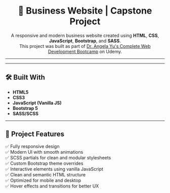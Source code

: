 <h1 align="center">🚀 Business Website | Capstone Project</h1>

<p align="center">
  A responsive and modern business website created using <strong>HTML</strong>, <strong>CSS</strong>, <strong>JavaScript</strong>, <strong>Bootstrap</strong>, and <strong>SASS</strong>.  
  <br/>
  This project was built as part of <a href="https://www.udemy.com/course/the-complete-web-development-bootcamp/" target="_blank">Dr. Angela Yu's Complete Web Development Bootcamp</a> on Udemy.
</p>

---

<!-- ## 📸 Preview

![Website Preview](https://via.placeholder.com/800x400?text=Business+Website+Preview) -->

---

## 🛠️ Built With

- **HTML5**  
- **CSS3**  
- **JavaScript (Vanilla JS)**  
- **Bootstrap 5**  
- **SASS/SCSS**  

---

## 🎯 Project Features

✅ Fully responsive design  
✅ Modern UI with smooth animations  
✅ SCSS partials for clean and modular stylesheets  
✅ Custom Bootstrap theme overrides  
✅ Interactive elements using vanilla JavaScript  
✅ Clean and semantic HTML structure  
✅ Optimized for mobile and desktop  
✅ Hover effects and transitions for better UX  


